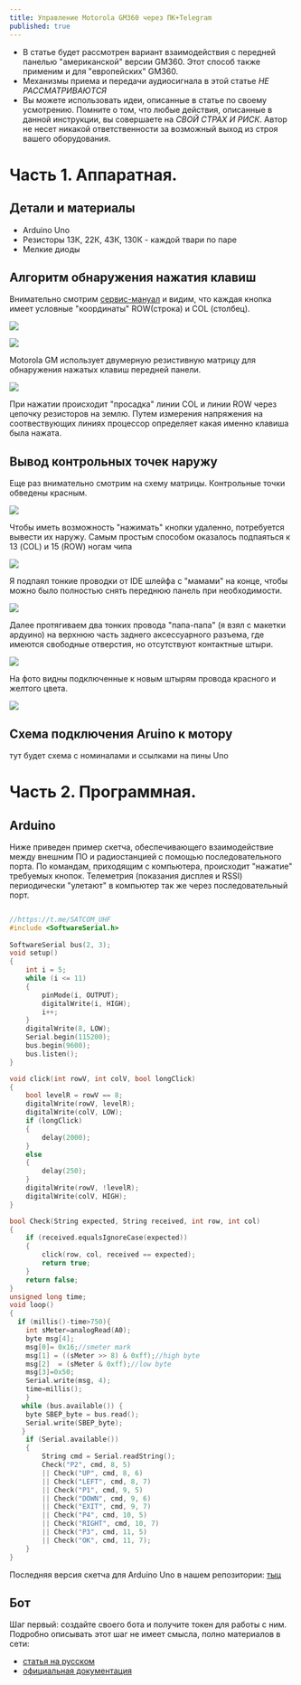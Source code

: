 ```yaml
---
title: Управление Motorola GM360 через ПК+Telegram
published: true
---
```


- В статье будет рассмотрен вариант взаимодействия с передней панелью "американской" версии GM360. Этот способ также применим и для "европейских" GM360.
- Механизмы приема и передачи аудиосигнала в этой статье *НЕ РАССМАТРИВАЮТСЯ*
- Вы можете использовать идеи, описанные в статье по своему усмотрению. Помните о том, что любые действия, описанные в данной инструкции, вы совершаете на *СВОЙ СТРАХ И РИСК*. Автор не несет никакой ответственности за возможный выход из строя вашего оборудования.

# [](#header-1) Часть 1. Аппаратная.
## [](#header-2) Детали и материалы

- Arduino Uno
- Резисторы 13К, 22К, 43К, 130К - каждой твари по паре
- Мелкие диоды
  
## [](#header-2) Алгоритм обнаружения нажатия клавиш

Внимательно смотрим [сервис-мануал](/docs/MotorolaGM.pdf) и видим, что каждая кнопка имеет условные "координаты" ROW(строка) и COL (столбец).

![](/images/keypad_c.png)

![](../images/keypad_scheme.png)

Motorola GM использует двумерную резистивную матрицу для обнаружения нажатых клавиш передней панели. 

![](/images/checkpoints.png)

 При нажатии происходит "просадка" линии COL и линии ROW через цепочку резисторов на землю. Путем измерения напряжения на соотвествующих линиях процессор определяет какая именно клавиша была нажата.

## [](#header-2) Вывод контрольных точек наружу

Еще раз внимательно смотрим на схему матрицы. Контрольные точки обведены красным. 

![](/images/checkpoints.png)

Чтобы иметь возможность "нажимать" кнопки удаленно, потребуется вывести их наружу. Самым простым способом оказалось подпаяться к 13 (COL) и 15 (ROW) ногам чипа

![](/images/connect_to.png)

Я подпаял тонкие проводки от IDE шлейфа с "мамами" на конце, чтобы можно было полностью снять переднюю панель при необходимости. 

![](/images/wires_panel_chip.jpg)

Далее протягиваем два тонких провода "папа-папа" (я взял с макетки ардуино) на верхнюю часть заднего аксессуарного разъема, где имеются свободные отверстия, но отсутствуют контактные штыри. 

![](../images/wires1.jpg)


На фото видны подключенные к новым штырям провода красного и желтого цвета.

![](../images/wires2.jpg)

## [](#header-2) Схема подключения Aruino к мотору

тут будет схема с номиналами и ссылками на пины Uno

# [](#header-1) Часть 2. Программная.
## [](#header-2) Arduino

Ниже приведен пример скетча, обеспечивающего взаимодействие между внешним ПО и радиостанцией с помощью последовательного порта. По командам, приходящим с компьютера, происходит "нажатие" требуемых кнопок. Телеметрия (показания дисплея и RSSI) периодически "улетают" в компьютер так же через последовательный порт.

```c++

//https://t.me/SATCOM_UHF
#include <SoftwareSerial.h>
 
SoftwareSerial bus(2, 3);
void setup()
{
    int i = 5;
    while (i <= 11)
    {
        pinMode(i, OUTPUT);
        digitalWrite(i, HIGH);
        i++;
    }
    digitalWrite(8, LOW);
    Serial.begin(115200);
    bus.begin(9600);
    bus.listen();
}

void click(int rowV, int colV, bool longClick)
{
    bool levelR = rowV == 8;
    digitalWrite(rowV, levelR);
    digitalWrite(colV, LOW);
    if (longClick)
    {
        delay(2000);
    }
    else
    {
        delay(250);
    }
    digitalWrite(rowV, !levelR);
    digitalWrite(colV, HIGH);
}

bool Check(String expected, String received, int row, int col)
{
    if (received.equalsIgnoreCase(expected))
    {
        click(row, col, received == expected);
        return true;
    }
    return false;
}
unsigned long time;
void loop()
{
  if (millis()-time>750){
    int sMeter=analogRead(A0);
    byte msg[4];
    msg[0]= 0x16;//smeter mark
    msg[1] = ((sMeter >> 8) & 0xff);//high byte
    msg[2]  = (sMeter & 0xff);//low byte
    msg[3]=0x50;
    Serial.write(msg, 4);
    time=millis();
    }
   while (bus.available()) {
    byte SBEP_byte = bus.read();
    Serial.write(SBEP_byte);
   }
    if (Serial.available())
    {
        String cmd = Serial.readString();
        Check("P2", cmd, 8, 5)
        || Check("UP", cmd, 8, 6)
        || Check("LEFT", cmd, 8, 7)
        || Check("P1", cmd, 9, 5)
        || Check("DOWN", cmd, 9, 6)
        || Check("EXIT", cmd, 9, 7)
        || Check("P4", cmd, 10, 5)
        || Check("RIGHT", cmd, 10, 7)
        || Check("P3", cmd, 11, 5)
        || Check("OK", cmd, 11, 7);
    }
}

```

Последняя версия скетча для Arduino Uno в нашем репозитории: [тыц](https://github.com/satcom-uhf/Bot/blob/main/ArduinoAdapter/ArduinoAdapter.ino)


## [](#header-2) Бот

Шаг первый: создайте своего бота и получите токен для работы с ним. Подробно описывать этот шаг не имеет смысла, полно материалов в сети:

- [статья на русском](https://botcreators.ru/blog/botfather-instrukciya/)
- [официальная документация](https://core.telegram.org/bots#6-botfather)
  
